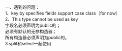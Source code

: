 一、遇到的问题：  
1、key by specifies fields support case class（for now）  
2、This type cannot be used as key  
字段名必须声明为public的；  
必须有默认的无参构造器；  
所有构造器必须声明为public的。    
3.split和select一起使用
